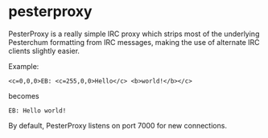 pesterproxy
===========

PesterProxy is a really simple IRC proxy which strips most of the underlying Pesterchum formatting from IRC messages, making the use of alternate IRC clients slightly easier.

Example:
```
<c=0,0,0>EB: <c=255,0,0>Hello</c> <b>world!</b></c>
```

becomes


```
EB: Hello world!
```

By default, PesterProxy listens on port 7000 for new connections.
